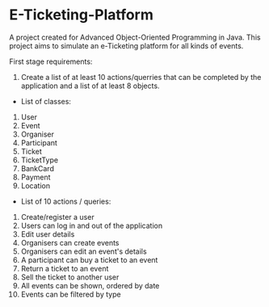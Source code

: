 # E-Ticketing-Platform
A project created for Advanced Object-Oriented Programming in Java. This project aims to simulate an e-Ticketing platform for all kinds of events.

First stage requirements:
1) Create a list of at least 10 actions/querries that can be completed by the application and a list of at least 8 objects.

- List of classes:
1) User
2) Event
3) Organiser
4) Participant
5) Ticket
6) TicketType
7) BankCard
8) Payment
9) Location

- List of 10 actions / queries:
1) Create/register a user
2) Users can log in and out of the application
3) Edit user details
4) Organisers can create events 
5) Organisers can edit an event's details
6) A participant can buy a ticket to an event
7) Return a ticket to an event
8) Sell the ticket to another user
9) All events can be shown, ordered by date
10) Events can be filtered by type

